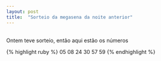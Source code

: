 ```yaml
---
layout: post
title:  "Sorteio da megasena da noite anterior"
---
```

<br />
Ontem teve sorteio, então aqui estão os números <br />

{% highlight ruby %}
05 08 24 30 57 59 
{% endhighlight %}

